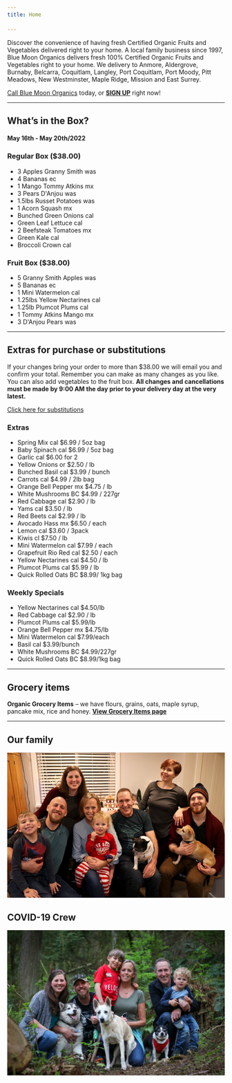 ```yaml
---
title: Home

---
```

Discover the convenience of having fresh Certified Organic Fruits and Vegetables delivered right to your home. A local family business since 1997, Blue Moon Organics delivers fresh 100% Certified Organic Fruits and Vegetables right to your home. We delivery to Anmore, Aldergrove, Burnaby, Belcarra, Coquitlam, Langley, Port Coquitlam, Port Moody, Pitt Meadows, New Westminster, Maple Ridge, Mission and East Surrey.

[Call Blue Moon Organics](/contact) today, or [**SIGN UP**](/sign-up) right now!

***

## What’s in the Box?

#### **May 16th - May 20th/2022**

### Regular Box ($38.00)

* 3 Apples Granny Smith  was
* 4 Bananas  ec
* 1 Mango Tommy Atkins  mx
* 3 Pears D'Anjou  was
* 1.5lbs Russet Potatoes  was
* 1 Acorn Squash  mx
* Bunched Green Onions  cal
* Green Leaf Lettuce  cal
* 2 Beefsteak Tomatoes  mx
* Green Kale  cal
* Broccoli Crown cal

### Fruit Box ($38.00)

* 5 Granny Smith Apples  was
* 5 Bananas  ec
* 1 Mini Watermelon  cal
* 1.25lbs Yellow Nectarines  cal
* 1.25lb Plumcot Plums  cal
* 1 Tommy Atkins Mango  mx
* 3 D'Anjou Pears  was

***

## Extras for purchase or substitutions

If your changes bring your order to more than $38.00 we will email you and confirm your total. Remember you can make as many changes as you like. You can also add vegetables to the fruit box. **All changes and cancellations must be made by 9:00 AM the day prior to your delivery day at the very latest.**

[Click here for substitutions](/substitutions "Click here for substitutions")

### Extras

* Spring Mix  cal   $6.99 / 5oz bag
* Baby Spinach cal   $6.99 / 5oz bag
* Garlic  cal   $6.00 for 2
* Yellow Onions  or   $2.50 / lb
* Bunched Basil cal  $3.99 / bunch
* Carrots  cal  $4.99 / 2lb bag
* Orange Bell Pepper  mx   $4.75 / lb
* White Mushrooms BC  $4.99 / 227gr
* Red Cabbage  cal  $2.90 / lb
* Yams  cal   $3.50 / lb
* Red Beets  cal   $2.99 / lb
* Avocado Hass mx  $6.50 / each
* Lemon  cal   $3.60 / 3pack
* Kiwis  cl   $7.50 / lb
* Mini Watermelon cal  $7.99 / each
* Grapefruit Rio Red  cal  $2.50 / each
* Yellow Nectarines  cal  $4.50 / lb
* Plumcot Plums  cal  $5.99 / lb
* Quick Rolled Oats BC  $8.99/ 1kg bag

### Weekly Specials

* Yellow Nectarines  cal   $4.50/lb
* Red Cabbage  cal  $2.90 / lb
* Plumcot Plums  cal  $5.99/lb
* Orange Bell Pepper  mx  $4.75/lb
* Mini Watermelon cal  $7.99/each
* Basil  cal  $3.99/bunch
* White Mushrooms  BC  $4.99/227gr
* Quick Rolled Oats BC  $8.99/1kg bag

***

## Grocery items

**Organic Grocery Items** – we have flours, grains, oats, maple syrup, pancake mix, rice and honey. [**View Grocery Items page**](/groceries)

***

## Our family

![Our family.](./uploads/IMG_1376-copy.jpg "Our family")

## COVID-19 Crew

![COVID-19 crew.](./uploads/covid.jpg "COVID-19 crew")